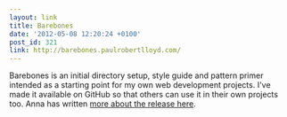 ```yaml
---
layout: link
title: Barebones
date: '2012-05-08 12:20:24 +0100'
post_id: 321
link: http://barebones.paulrobertlloyd.com/
---
```

Barebones is an initial directory setup, style guide and pattern primer intended as a starting point for my own web development projects. I've made it available on GitHub so that others can use it in their own projects too. Anna has written [more about the release here][1].

[1]: http://maban.co.uk/69